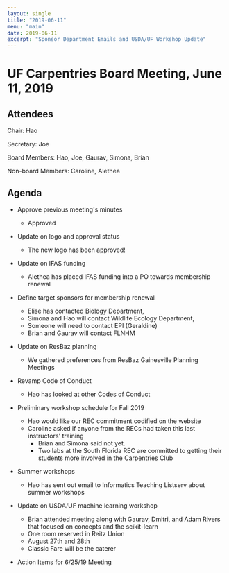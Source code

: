 ```yaml
---
layout: single
title: "2019-06-11"
menu: "main"
date: 2019-06-11
excerpt: "Sponsor Department Emails and USDA/UF Workshop Update"
---
```


# UF Carpentries Board Meeting, June 11, 2019

## Attendees
Chair: Hao

Secretary: Joe

Board Members: Hao, Joe, Gaurav, Simona, Brian 

Non-board Members: Caroline, Alethea 

## Agenda
* Approve previous meeting's minutes
    * Approved
* Update on logo and approval status
    * The new logo has been approved!
* Update on IFAS funding
    * Alethea has placed IFAS funding into a PO towards membership renewal 
* Define target sponsors for membership renewal
    * Elise has contacted Biology Department,
    * Simona and Hao will contact Wildlife Ecology Department,
    * Someone will need to contact EPI (Geraldine)
    * Brian and Gaurav will contact FLNHM
* Update on ResBaz planning
    * We gathered preferences from ResBaz Gainesville Planning Meetings
* Revamp Code of Conduct
    * Hao has looked at other Codes of Conduct 
* Preliminary workshop schedule for Fall 2019
    * Hao would like our REC commitment codified on the website
    * Caroline asked if anyone from the RECs had taken this last instructors' training
        * Brian and Simona said not yet. 
        * Two labs at the South Florida REC are committed to getting their students more involved in the Carpentries Club
* Summer workshops
    * Hao has sent out email to Informatics Teaching Listserv about summer workshops
* Update on USDA/UF machine learning workshop
    * Brian attended meeting along with Gaurav, Dmitri, and Adam Rivers that focused on concepts and the scikit-learn
    * One room reserved in Reitz Union
    * August 27th and 28th
    * Classic Fare will be the caterer 

* Action Items for 6/25/19 Meeting
